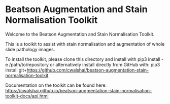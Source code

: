 # Beatson Augmentation and Stain Normalisation Toolkit

Welcome to the Beatson Augmentation and Stain Normalisation Toolkit.

This is a toolkit to assist with stain normalisation and augmentation of whole slide pathology images.

To install the toolkit, please clone this directory and install with pip3 install -e /path/to/repository or alternatively install directly from GitHub with: pip3 install git+https://github.com/cwalshai/beatson-augmentation-stain-normalisation-toolkit

Documentation on the toolkit can be found here: https://cwalshai.github.io/beatson-augmentation-stain-normalisation-toolkit-docs/api.html
